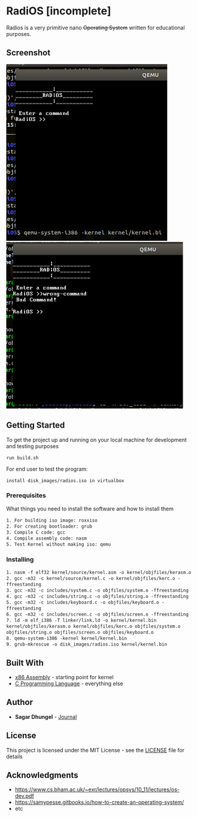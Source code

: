 # RadiOS [incomplete]
Radios is a very primitive nano ~~Operating System~~ written for educational purposes.

## Screenshot
![ScreenShot](screenshot/radios1.png)
![ScreenShot](screenshot/radios2.png)

## Getting Started

To get the project up and running on your local machine for development and testing purposes

```
run build.sh
```
For end user to test the program:
```
install disk_images/radios.iso in virtualbox
```

### Prerequisites

What things you need to install the software and how to install them

```
1. For building iso image: roxxiso
2. For creating bootloader: grub 
3. Compile C code: gcc
4. Compile assembly code: nasm
5. Test Kernel without making iso: qemu

```

### Installing

```
1. nasm -f elf32 kernel/source/kernel.asm -o kernel/objfiles/kerasm.o
2. gcc -m32 -c kernel/source/kernel.c -o kernel/objfiles/kerc.o -ffreestanding
3. gcc -m32 -c includes/system.c -o objfiles/system.o -ffreestanding 
4. gcc -m32 -c includes/string.c -o objfiles/string.o -ffreestanding 
5. gcc -m32 -c includes/keyboard.c -o objfiles/keyboard.o -ffreestanding 
6. gcc -m32 -c includes/screen.c -o objfiles/screen.o -ffreestanding 
7. ld -m elf_i386 -T linker/link.ld -o kernel/kernel.bin kernel/objfiles/kerasm.o kernel/objfiles/kerc.o objfiles/system.o objfiles/string.o objfiles/screen.o objfiles/keyboard.o
8. qemu-system-i386 -kernel kernel/kernel.bin
9. grub-mkrescue -o disk_images/radios.iso kernel/kernel.bin
```


## Built With

* [x86 Assembly](https://en.wikipedia.org/wiki/X86_assembly_language) - starting point for kernel
* [C Programming Language](https://en.wikipedia.org/wiki/C_(programming_language)) - everything else

## Author

* **Sagar Dhungel** - [Journal](https://sagardhungel.com.np/about)


## License

This project is licensed under the MIT License - see the [LICENSE](https://opensource.org/licenses/MIT) file for details

## Acknowledgments

* https://www.cs.bham.ac.uk/~exr/lectures/opsys/10_11/lectures/os-dev.pdf
* https://samypesse.gitbooks.io/how-to-create-an-operating-system/
* etc

